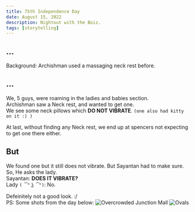 ```yaml
---
title: 75th Independence Day
date: August 15, 2022
description: Nightout with the Boiz.
tags: [storytelling]
---
```


## ...
Background: Archishman used a massaging neck rest before.  
## ...

We, 5 guys, were roaming in the ladies and babies section.  
Archishman saw a Neck rest, and wanted to get one.  
We see some neck pillows which **DO NOT VIBRATE**. ```(one also had kitty on it :) )```

At last, without finding any Neck rest, we end up at spencers not expecting to get one there either.  
## But
We found one but it still does not vibrate. But Sayantan had to make sure.  
So, He asks the lady.  
Sayantan: **DOES IT VIBRATE?**  
Lady ```( ͡° ͜ʖ ͡°)```: No.

Defeinitely not a good look. :/  
PS: Some shots from the day below:
![](/assets/20220815_185243.jpg "Overcrowded Junction Mall")
![](/assets/20220815_192918.jpg "Ovals")
